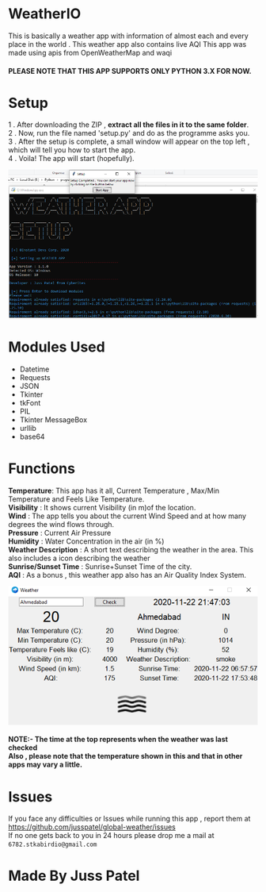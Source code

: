 # WeatherIO
This is basically a weather app with information of almost each and every place in the world . This weather app also contains live AQI
This app was made using apis from OpenWeatherMap and waqi
#### PLEASE NOTE THAT THIS APP SUPPORTS ONLY PYTHON 3.X FOR NOW.
# Setup
1 . After downloading the ZIP , <b>extract all the files in it to the same folder</b>.<br>
2 . Now, run the file named 'setup.py' and do as the programme asks you.<br>
3 . After the setup is complete, a small window will appear on the top left , which 
will tell you how to start the app.<br>
4 . Voila! The app will start (hopefully).<br>

<img src="https://github.com/jusspatel/global-weather/blob/main/Screenshot%20(119).png"></img>
# Modules Used
* Datetime
* Requests
* JSON
* Tkinter
* tkFont
* PIL
* Tkinter MessageBox
* urllib
* base64

# Functions
<b>Temperature</b>: This app has it all, Current Temperature , Max/Min Temperature and Feels Like Temperature.<br>
<b>Visibility</b> : It shows current Visibility (in m)of the location.<br>
<b>Wind</b> : The app tells you about the current Wind Speed and at how many degrees the wind flows through.<br>
<b>Pressure</b> : Current Air Pressure<br>
<b>Humidity</b> : Water Concentration in the air (in %)<br>
<b>Weather Description</b> : A short text describing the weather in the area. This also includes a icon describing the weather<br>
<b>Sunrise/Sunset Time</b> : Sunrise+Sunset Time of the city.<br>
<b>AQI</b> : As a bonus , this weather app also has an Air Quality Index System.<br>
<div align="center">
<img src= "https://github.com/jusspatel/global-weather/blob/main/Screenshot%20(125).png"></img>
</div><br>
<b>NOTE:- The time at the top represents when the weather was last checked</b><br>
<b>Also , please note that the temperature shown in this and that in other apps may vary a little.</b>

# Issues
If you face any difficulties or Issues while running this app , report them at https://github.com/jusspatel/global-weather/issues <br>
If no one gets back to you in 24 hours please drop me a mail at `6782.stkabirdio@gmail.com`

# Made By Juss Patel
